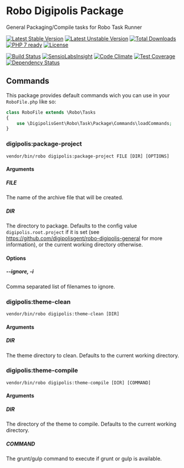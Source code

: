 # Robo Digipolis Package

General Packaging/Compile tasks for Robo Task Runner

[![Latest Stable Version](https://poser.pugx.org/digipolisgent/robo-digipolis-package/v/stable)](https://packagist.org/packages/digipolisgent/robo-digipolis-package)
[![Latest Unstable Version](https://poser.pugx.org/digipolisgent/robo-digipolis-package/v/unstable)](https://packagist.org/packages/digipolisgent/robo-digipolis-package)
[![Total Downloads](https://poser.pugx.org/digipolisgent/robo-digipolis-package/downloads)](https://packagist.org/packages/digipolisgent/robo-digipolis-package)
[![PHP 7 ready](http://php7ready.timesplinter.ch/digipolisgent/robo-digipolis-package/develop/badge.svg)](https://travis-ci.org/digipolisgent/robo-digipolis-package)
[![License](https://poser.pugx.org/digipolisgent/robo-digipolis-package/license)](https://packagist.org/packages/digipolisgent/robo-digipolis-package)

[![Build Status](https://travis-ci.org/digipolisgent/robo-digipolis-package.svg?branch=develop)](https://travis-ci.org/digipolisgent/robo-digipolis-package)
[![SensioLabsInsight](https://insight.sensiolabs.com/projects/1f156f4e-6537-46ae-a946-dec578631d95/mini.png)](https://insight.sensiolabs.com/projects/1f156f4e-6537-46ae-a946-dec578631d95)
[![Code Climate](https://codeclimate.com/github/digipolisgent/robo-digipolis-package/badges/gpa.svg)](https://codeclimate.com/github/digipolisgent/robo-digipolis-package)
[![Test Coverage](https://codeclimate.com/github/digipolisgent/robo-digipolis-package/badges/coverage.svg)](https://codeclimate.com/github/digipolisgent/robo-digipolis-package/coverage)
[![Dependency Status](https://www.versioneye.com/user/projects/588617eab194d40039c906dd/badge.svg?style=flat-square)](https://www.versioneye.com/user/projects/588617eab194d40039c906dd)

## Commands

This package provides default commands wich you can use in your `RoboFile.php`
like so:

```php
class RoboFile extends \Robo\Tasks
{
    use \DigipolisGent\Robo\Task\Package\Commands\loadCommands;
}
```

### digipolis:package-project

`vendor/bin/robo digipolis:package-project FILE [DIR] [OPTIONS]`

#### Arguments

##### FILE

The name of the archive file that will be created.

##### DIR

The directory to package. Defaults to the config value `digipolis.root.project`
if it is set (see <https://github.com/digipolisgent/robo-digipolis-general> for
more information), or the current working directory otherwise.

#### Options

##### --ignore, -i

Comma separated list of filenames to ignore.

### digipolis:theme-clean

`vendor/bin/robo digipolis:theme-clean [DIR]`

#### Arguments

##### DIR

The theme directory to clean. Defaults to the current working directory.

### digipolis:theme-compile

`vendor/bin/robo digipolis:theme-compile [DIR] [COMMAND]`

#### Arguments

##### DIR

The directory of the theme to compile. Defaults to the current working
directory.

##### COMMAND

The grunt/gulp command to execute if grunt or gulp is available.
